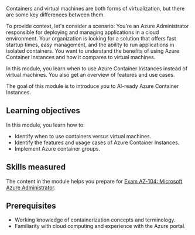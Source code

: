 Containers and virtual machines are both forms of virtualization, but there are some key differences between them.

To provide context, let's consider a scenario: You're an Azure Administrator responsible for deploying and managing applications in a cloud environment. Your organization is looking for a solution that offers fast startup times, easy management, and the ability to run applications in isolated containers. You want to understand the benefits of using Azure Container Instances and how it compares to virtual machines.

In this module, you learn when to use Azure Container Instances instead of virtual machines. You also get an overview of features and use cases. 

The goal of this module is to introduce you to AI-ready Azure Container Instances.

## Learning objectives

In this module, you learn how to:

- Identify when to use containers versus virtual machines.
- Identify the features and usage cases of Azure Container Instances.
- Implement Azure container groups.

## Skills measured

The content in the module helps you prepare for [Exam AZ-104: Microsoft Azure Administrator](/credentials/certifications/resources/study-guides/az-104). 

## Prerequisites

- Working knowledge of containerization concepts and terminology.
- Familiarity with cloud computing and experience with the Azure portal.